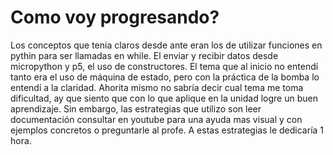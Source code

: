 # Como voy progresando? 

Los conceptos que tenia claros desde ante eran los de utilizar funciones en pythin para ser llamadas en while. El enviar y recibir datos desde micropython y p5, el uso de constructores. El tema que al inicio no entendí tanto era el uso de máquina de estado, pero con la práctica de la bomba lo entendí a la claridad. Ahorita mismo no sabría decir cual tema me toma dificultad, ay que siento que con lo que aplique en la unidad logre un buen aprendizaje. Sin embargo, las estrategias que utilizo son leer documentación consultar en youtube para una ayuda mas visual y con ejemplos concretos o preguntarle al profe. A estas estrategias le dedicaría 1 hora. 

